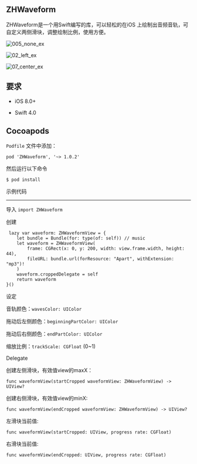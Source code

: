 ZHWaveform
----
ZHWaveform是一个用Swift编写的库，可以轻松的在iOS 上绘制出音频音轨，可自定义两侧滑块，调整绘制比例，使用方便。


![005_none_ex](https://image.ibb.co/iY6f2G/005_none_ex.png)


![02_left_ex](https://image.ibb.co/gZieUw/02_left_ex.png)


![07_center_ex](https://image.ibb.co/dN3A2G/07_center_ex.png)


要求
---

 - iOS 8.0+

 - Swift 4.0
 

Cocoapods
---

`Podfile` 文件中添加：

`pod 'ZHWaveform', '~> 1.0.2'`
   
然后运行以下命令
 
`$ pod install`

示例代码
 - - -
 
导入
`import ZHWaveform`

创建
 
     lazy var waveform: ZHWaveformView = {
        let bundle = Bundle(for: type(of: self)) // music
        let waveform = ZHWaveformView(
            frame: CGRect(x: 0, y: 200, width: view.frame.width, height: 44),
            fileURL: bundle.url(forResource: "Apart", withExtension: "mp3")!
        )
        waveform.croppedDelegate = self
        return waveform
    }()
    
    
    
设定

  音轨颜色：`wavesColor: UIColor`
  

  拖动后左侧颜色：`beginningPartColor: UIColor`
  

  拖动后右侧颜色：`endPartColor: UIColor`
  
    
 缩放比例：`trackScale: CGFloat` (0~1)
 
 
 
Delegate
 
 创建左侧滑块，有效值view的maxX：
 
 `func waveformView(startCropped waveformView: ZHWaveformView) -> UIView?`
 
 
 创建右侧滑块，有效值view的minX:
 
 `func waveformView(endCropped waveformView: ZHWaveformView) -> UIView?`
 
 
 左滑块当前值:
 
 `func waveformView(startCropped: UIView, progress rate: CGFloat)`
 
 
 右滑块当前值:
 
 `func waveformView(endCropped: UIView, progress rate: CGFloat)`
